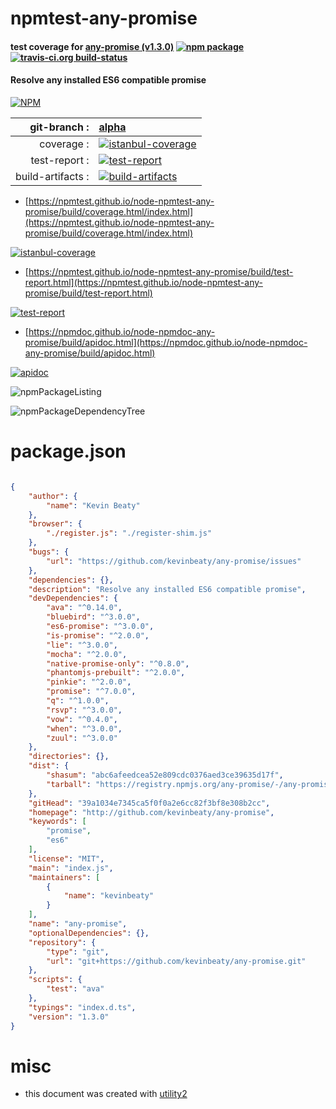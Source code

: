 # npmtest-any-promise

#### test coverage for  [any-promise (v1.3.0)](http://github.com/kevinbeaty/any-promise)  [![npm package](https://img.shields.io/npm/v/npmtest-any-promise.svg?style=flat-square)](https://www.npmjs.org/package/npmtest-any-promise) [![travis-ci.org build-status](https://api.travis-ci.org/npmtest/node-npmtest-any-promise.svg)](https://travis-ci.org/npmtest/node-npmtest-any-promise)

#### Resolve any installed ES6 compatible promise

[![NPM](https://nodei.co/npm/any-promise.png?downloads=true&downloadRank=true&stars=true)](https://www.npmjs.com/package/any-promise)

| git-branch : | [alpha](https://github.com/npmtest/node-npmtest-any-promise/tree/alpha)|
|--:|:--|
| coverage : | [![istanbul-coverage](https://npmtest.github.io/node-npmtest-any-promise/build/coverage.badge.svg)](https://npmtest.github.io/node-npmtest-any-promise/build/coverage.html/index.html)|
| test-report : | [![test-report](https://npmtest.github.io/node-npmtest-any-promise/build/test-report.badge.svg)](https://npmtest.github.io/node-npmtest-any-promise/build/test-report.html)|
| build-artifacts : | [![build-artifacts](https://npmtest.github.io/node-npmtest-any-promise/glyphicons_144_folder_open.png)](https://github.com/npmtest/node-npmtest-any-promise/tree/gh-pages/build)|

- [https://npmtest.github.io/node-npmtest-any-promise/build/coverage.html/index.html](https://npmtest.github.io/node-npmtest-any-promise/build/coverage.html/index.html)

[![istanbul-coverage](https://npmtest.github.io/node-npmtest-any-promise/build/screenCapture.buildCi.browser.%252Ftmp%252Fbuild%252Fcoverage.lib.html.png)](https://npmtest.github.io/node-npmtest-any-promise/build/coverage.html/index.html)

- [https://npmtest.github.io/node-npmtest-any-promise/build/test-report.html](https://npmtest.github.io/node-npmtest-any-promise/build/test-report.html)

[![test-report](https://npmtest.github.io/node-npmtest-any-promise/build/screenCapture.buildCi.browser.%252Ftmp%252Fbuild%252Ftest-report.html.png)](https://npmtest.github.io/node-npmtest-any-promise/build/test-report.html)

- [https://npmdoc.github.io/node-npmdoc-any-promise/build/apidoc.html](https://npmdoc.github.io/node-npmdoc-any-promise/build/apidoc.html)

[![apidoc](https://npmdoc.github.io/node-npmdoc-any-promise/build/screenCapture.buildCi.browser.%252Ftmp%252Fbuild%252Fapidoc.html.png)](https://npmdoc.github.io/node-npmdoc-any-promise/build/apidoc.html)

![npmPackageListing](https://npmtest.github.io/node-npmtest-any-promise/build/screenCapture.npmPackageListing.svg)

![npmPackageDependencyTree](https://npmtest.github.io/node-npmtest-any-promise/build/screenCapture.npmPackageDependencyTree.svg)



# package.json

```json

{
    "author": {
        "name": "Kevin Beaty"
    },
    "browser": {
        "./register.js": "./register-shim.js"
    },
    "bugs": {
        "url": "https://github.com/kevinbeaty/any-promise/issues"
    },
    "dependencies": {},
    "description": "Resolve any installed ES6 compatible promise",
    "devDependencies": {
        "ava": "^0.14.0",
        "bluebird": "^3.0.0",
        "es6-promise": "^3.0.0",
        "is-promise": "^2.0.0",
        "lie": "^3.0.0",
        "mocha": "^2.0.0",
        "native-promise-only": "^0.8.0",
        "phantomjs-prebuilt": "^2.0.0",
        "pinkie": "^2.0.0",
        "promise": "^7.0.0",
        "q": "^1.0.0",
        "rsvp": "^3.0.0",
        "vow": "^0.4.0",
        "when": "^3.0.0",
        "zuul": "^3.0.0"
    },
    "directories": {},
    "dist": {
        "shasum": "abc6afeedcea52e809cdc0376aed3ce39635d17f",
        "tarball": "https://registry.npmjs.org/any-promise/-/any-promise-1.3.0.tgz"
    },
    "gitHead": "39a1034e7345ca5f0f0a2e6cc82f3bf8e308b2cc",
    "homepage": "http://github.com/kevinbeaty/any-promise",
    "keywords": [
        "promise",
        "es6"
    ],
    "license": "MIT",
    "main": "index.js",
    "maintainers": [
        {
            "name": "kevinbeaty"
        }
    ],
    "name": "any-promise",
    "optionalDependencies": {},
    "repository": {
        "type": "git",
        "url": "git+https://github.com/kevinbeaty/any-promise.git"
    },
    "scripts": {
        "test": "ava"
    },
    "typings": "index.d.ts",
    "version": "1.3.0"
}
```



# misc
- this document was created with [utility2](https://github.com/kaizhu256/node-utility2)
